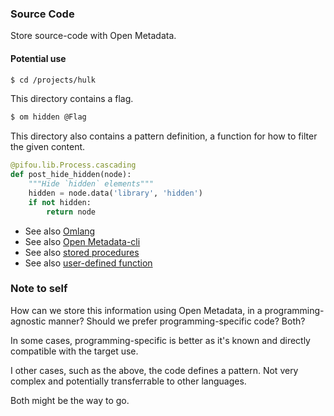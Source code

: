 ### Source Code

Store source-code with Open Metadata.

#### Potential use

```bash
$ cd /projects/hulk
```

This directory contains a flag.

```bash
$ om hidden @Flag
```

This directory also contains a pattern definition, a function for how to filter the given content.

```python
@pifou.lib.Process.cascading
def post_hide_hidden(node):
    """Hide `hidden` elements"""
    hidden = node.data('library', 'hidden')
    if not hidden:
        return node
```

* See also [Omlang](../omlang)
* See also [Open Metadata-cli](../cli)
* See also [stored procedures][storedproc]
* See also [user-defined function][udf]

### Note to self

How can we store this information using Open Metadata, in a programming-agnostic manner? Should we prefer programming-specific code? Both?

In some cases, programming-specific is better as it's known and directly compatible with the target use.

I other cases, such as the above, the code defines a pattern. Not very complex and potentially transferrable to other languages.

Both might be the way to go.

[storedproc]: http://en.wikipedia.org/wiki/Stored_procedure
[udf]: http://en.wikipedia.org/wiki/User_defined_function
[rfc61]: http://rfc.abstractfactory.io/spec/61